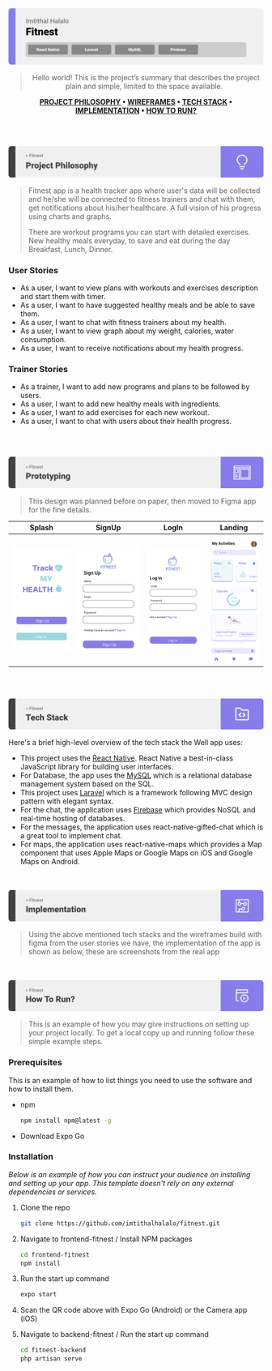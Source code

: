 <img src="./readme/title1.svg"/>

<div align="center">

> Hello world! This is the project’s summary that describes the project plain and simple, limited to the space available.  

**[PROJECT PHILOSOPHY](https://github.com/imtithalhalalo/fitnest#-project-philosophy) • [WIREFRAMES](https://github.com/imtithalhalalo/fitnest#-wireframes) • [TECH STACK](https://github.com/imtithalhalalo/fitnest#-tech-stack) • [IMPLEMENTATION](https://github.com/imtithalhalalo/fitnest#-impplementation) • [HOW TO RUN?](https://github.com/imtithalhalalo/fitnest#-how-to-run)**

</div>

<br><br>


<img src="./readme/title2.svg"/>

> Fitnest app is a health tracker app where user's data will be collected and he/she will be connected to fitness trainers and chat with them, get notifications about his/her healthcare. A full vision of his progress using charts and graphs.
>
> There are workout programs you can start with detailed exercises. New healthy meals everyday, to save and eat during the day Breakfast, Lunch, Dinner.

### User Stories
- As a user, I want to view plans with workouts and exercises description and start them with timer.
- As a user, I want to have suggested healthy meals and be able to save them.
- As a user, I want to chat with fitness trainers about my health.
- As a user, I want to view graph about my weight, calories, water consumption.
- As a user, I want to receive notifications about my health progress.
### Trainer Stories
- As a trainer, I want to add new programs and plans to be followed by users.
- As a user,  I want to add new healthy meals with ingredients.
- As a user, I want to add exercises for each new workout.
- As a user, I want to chat with users about their health progress.

<br><br>

<img src="./readme/title3.svg"/>

> This design was planned before on paper, then moved to Figma app for the fine details.

| Splash  | SignUp  | LogIn  | Landing  |
| -----------------| -----|-----|-----|
| ![Splash](https://github.com/imtithalhalalo/fitnest/blob/frontend/readme/prototyping/images/splash.svg) | ![Sign Up Page](https://github.com/imtithalhalalo/fitnest/blob/frontend/readme/prototyping/images/signup.svg) |![Sign In Page](https://github.com/imtithalhalalo/fitnest/blob/frontend/readme/prototyping/images/login.svg) |![Landing Page](https://github.com/imtithalhalalo/fitnest/blob/frontend/readme/prototyping/images/landing.svg)




<br><br>

<img src="./readme/title4.svg"/>

Here's a brief high-level overview of the tech stack the Well app uses:

- This project uses the [React Native](https://reactnative.dev/). React Native a best-in-class JavaScript library for building user interfaces.
- For Database, the app uses the [MySQL](https://www.mysql.com/) which is a relational database management system based on the SQL.
- This project uses [Laravel](https://laravel.com/) which is a framework following MVC design pattern with elegant syntax. 
- For the chat, the application uses [Firebase](https://firebase.google.com/) which provides NoSQL and real-time hosting of databases. 
- For the messages, the application uses react-native-gifted-chat which is a great tool to implement chat.
- For maps, the application uses react-native-maps which provides a Map component that uses Apple Maps or Google Maps on iOS and Google Maps on Android.




<br><br>
<img src="./readme/title5.svg"/>

> Using the above mentioned tech stacks and the wireframes build with figma from the user stories we have, the implementation of the app is shown as below, these are screenshots from the real app



<br><br>
<img src="./readme/title6.svg"/>


> This is an example of how you may give instructions on setting up your project locally.
To get a local copy up and running follow these simple example steps.

### Prerequisites

This is an example of how to list things you need to use the software and how to install them.
* npm
  ```sh
  npm install npm@latest -g
  ```
* Download Expo Go

### Installation

_Below is an example of how you can instruct your audience on installing and setting up your app. This template doesn't rely on any external dependencies or services._

1. Clone the repo
   ```sh
   git clone https://github.com/imtithalhalalo/fitnest.git
   ```
2. Navigate to frontend-fitnest / Install NPM packages
   ```sh
   cd frontend-fitnest
   npm install
   ```
3. Run the start up command
   ```sh
   expo start
   ```
4. Scan the QR code above with Expo Go (Android) or the Camera app (iOS)

3. Navigate to backend-fitnest / Run the start up command
   ```sh
   cd fitnest-backend
   php artisan serve
   ```




